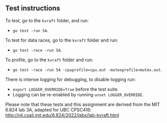 ## Test instructions

To test, go to the `kvraft` folder, and run:
- `go test -run 5A`.

To test for data races, go to the `kvraft` folder and run:
- `go test -race -run 5A`.

To profile, go to the `kvraft` folder and run:
- `go test -race -run 5A -cpuprofile=cpu.out -mutexprofile=mutex.out`.

There is intense logging for debugging, to disable logging run:
- `export LOGGER_OVERRIDE=True` before the test suite.
- Logging can be re-enabled by running `unset LOGGER_OVERRIDE`.

Please note that these tests and this assignment are derived from the MIT 6.824 lab 3A, adapted for UBC CPSC416:
http://nil.csail.mit.edu/6.824/2022/labs/lab-kvraft.html
